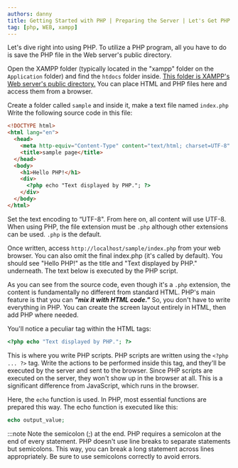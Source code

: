 ```yaml
---
authors: danny
title: Getting Started with PHP | Preparing the Server | Let's Get PHP Scripts Moving!
tag: [php, WEB, xampp]
---
```

Let's dive right into using PHP. To utilize a PHP program, all you have to do is save the PHP file in the Web server's public directory.

Open the XAMPP folder (typically located in the "xampp" folder on the `Application` folder) and find the `htdocs` folder inside. <U>This folder is XAMPP's Web server's public directory.</U> You can place HTML and PHP files here and access them from a browser.

Create a folder called `sample` and inside it, make a text file named `index.php` Write the following source code in this file:

```html title="index.php"
<!DOCTYPE html>
<html lang="en">
  <head>
    <meta http-equiv="Content-Type" content="text/html; charset=UTF-8" />
    <title>sample page</title>
  </head>
  <body>
    <h1>Hello PHP!</h1>
    <div>
      <?php echo "Text displayed by PHP."; ?>
    </div>
  </body>
</html>
```

Set the text encoding to “UTF-8". From here on, all content will use UTF-8. When using PHP, the file extension must be `.php` although other extensions can be used. `.php` is the default.

Once written, access `http://localhost/sample/index.php` from your web browser. You can also omit the final index.php (it's called by default). You should see "Hello PHP!" as the title and "Text displayed by PHP." underneath. The text below is executed by the PHP script.

As you can see from the source code, even though it's a `.php` extension, the content is fundamentally no different from standard HTML. PHP's main feature is that you can **_"mix it with HTML code."_** So, you don't have to write everything in PHP. You can create the screen layout entirely in HTML, then add PHP where needed.

You'll notice a peculiar tag within the HTML tags:

```php
<?php echo "Text displayed by PHP."; ?>
```

This is where you write PHP scripts. PHP scripts are written using the `<?php ... ?>` tag. Write the actions to be performed inside this tag, and they'll be executed by the server and sent to the browser. Since PHP scripts are executed on the server, they won't show up in the browser at all. This is a significant difference from JavaScript, which runs in the browser.

Here, the `echo` function is used. In PHP, most essential functions are prepared this way. The echo function is executed like this:

```php
echo output_value;
```

:::note
Note the semicolon (;) at the end. PHP requires a semicolon at the end of every statement. PHP doesn't use line breaks to separate statements but semicolons. This way, you can break a long statement across lines appropriately. Be sure to use semicolons correctly to avoid errors.
